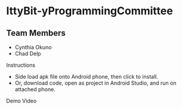 # IttyBit-yProgrammingCommittee

<a name="team-members"></a><h2>Team Members</h2>
* Cynthia Okuno
* Chad Delp

<a name="instructions"></a>Instructions
* Side load apk file onto Android phone, then click to install.
* Or, download code, open as project in Android Studio, and run on attached phone.

<a name="demo-video"></a>Demo Video
<insert link>

